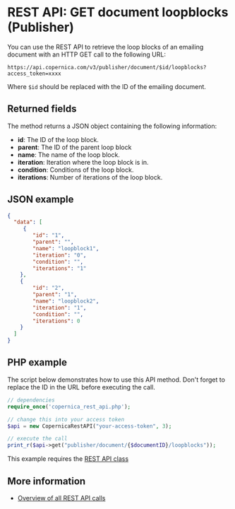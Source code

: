 # REST API: GET document loopblocks (Publisher)

You can use the REST API to retrieve the loop blocks of an emailing document 
with an HTTP GET call to the following URL:

`https://api.copernica.com/v3/publisher/document/$id/loopblocks?access_token=xxxx`

Where `$id` should be replaced with the ID of the emailing document.

## Returned fields

The method returns a JSON object containing the following information:

* **id**: The ID of the loop block.    
* **parent**: The ID of the parent loop block
* **name**: The name of the loop block.
* **iteration**: Iteration where the loop block is in.
* **condition**: Conditions of the loop block.
* **iterations**: Number of iterations of the loop block.

## JSON example

```json
{
  "data": [
     {
        "id": "1",
        "parent": "",
        "name": "loopblock1",
        "iteration": "0",
        "condition": "",
        "iterations": "1"
    },
    {
        "id": "2",
        "parent": "1",
        "name": "loopblock2",
        "iteration": "1",
        "condition": "",
        "iterations": 0
    }
  ]
}
```

## PHP example

The script below demonstrates how to use this API method. Don't forget 
to replace the ID in the URL before executing the call.

```php
// dependencies
require_once('copernica_rest_api.php');

// change this into your access token
$api = new CopernicaRestAPI("your-access-token", 3);

// execute the call
print_r($api->get("publisher/document/{$documentID}/loopblocks"));
```

This example requires the [REST API class](./rest-php)

## More information

* [Overview of all REST API calls](./rest-api)
